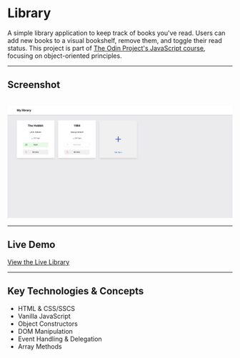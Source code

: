 # Library

A simple library application to keep track of books you've read. Users can add new books to a visual bookshelf, remove them, and toggle their read status. This project is part of [The Odin Project's JavaScript course](https://www.theodinproject.com/lessons/node-path-javascript-library), focusing on object-oriented principles.

-----

## Screenshot

<div align="center"\>
  <img src="assets/images/demo.png" alt="Library App Demo"\>
</div>

-----

## Live Demo

[View the Live Library](https://ar1ze.github.io/library/)

-----

## Key Technologies & Concepts

* HTML & CSS/SSCS
* Vanilla JavaScript
* Object Constructors
* DOM Manipulation
* Event Handling & Delegation
* Array Methods